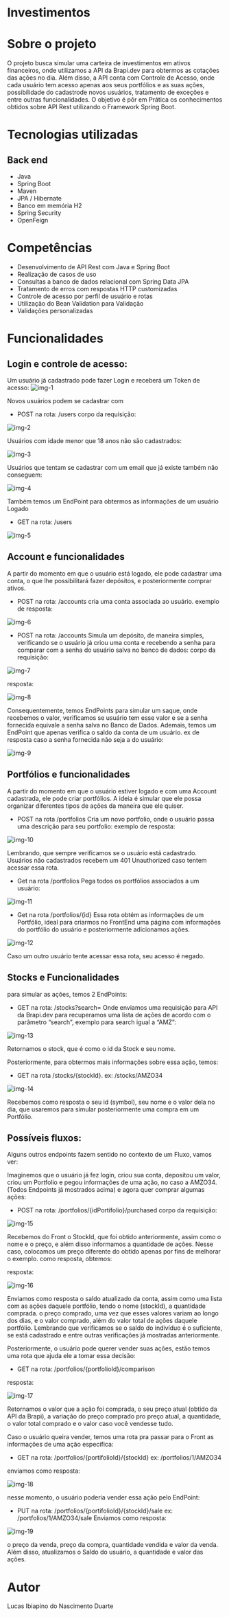 # Investimentos
# Sobre o projeto
 O projeto busca simular uma carteira de investimentos em ativos financeiros, onde utilizamos a API da Brapi.dev para obtermos as cotações das ações no dia. Além disso, a API conta com 
 Controle de Acesso, onde cada usuário tem acesso apenas aos seus portfólios e as suas ações, possibilidade do cadastrode novos usuários, tratamento de exceções e entre outras funcionalidades.
 O objetivo é pôr em Prática os conhecimentos obtidos sobre API Rest utilizando o Framework Spring Boot.
 
 # Tecnologias utilizadas
## Back end
- Java
- Spring Boot
- Maven
- JPA / Hibernate
- Banco em memória H2
- Spring Security
- OpenFeign

# Competências
- Desenvolvimento de API Rest com Java e Spring Boot
- Realização de casos de uso
- Consultas a banco de dados relacional com Spring Data JPA
- Tratamento de erros com respostas HTTP customizadas
- Controle de acesso por perfil de usuário e rotas
- Utilização do Bean Validation para Validação
- Validações personalizadas

# Funcionalidades

## Login e controle de acesso:
Um usuário já cadastrado pode fazer Login e receberá um Token de acesso:
![img-1](https://github.com/LucasIbiapino7/imgs-investimentos/blob/main/1.png)

Novos usuários podem se cadastrar com 
  - POST na rota: /users
corpo da requisição:

![img-2](https://github.com/LucasIbiapino7/imgs-investimentos/blob/main/2.png)

Usuários com idade menor que 18 anos não são cadastrados: 

![img-3](https://github.com/LucasIbiapino7/imgs-investimentos/blob/main/3.png)

Usuários que tentam se cadastrar com um email que já existe também não conseguem:

![img-4](https://github.com/LucasIbiapino7/imgs-investimentos/blob/main/4.png)

Também temos um EndPoint para obtermos as informações de um usuário Logado
  - GET na rota: /users

![img-5](https://github.com/LucasIbiapino7/imgs-investimentos/blob/main/5.png)

## Account e funcionalidades
A partir do momento em que o usuário está logado, ele pode cadastrar uma conta, o que lhe possibilitará fazer depósitos, e posteriormente comprar ativos.
  - POST na rota: /accounts
cria uma conta associada ao usuário.
exemplo de resposta:

![img-6](https://github.com/LucasIbiapino7/imgs-investimentos/blob/main/6.png)

  - POST na rota: /accounts
Simula um depósito, de maneira simples, verificando se o usuário já criou uma conta e recebendo a senha para comparar com a senha do usuário salva no banco de dados:
corpo da requisição:

![img-7](https://github.com/LucasIbiapino7/imgs-investimentos/blob/main/7.png)

resposta:

![img-8](https://github.com/LucasIbiapino7/imgs-investimentos/blob/main/8.png)

Consequentemente, temos EndPoints para simular um saque, onde recebemos o valor, verificamos se usuário tem esse valor e se a senha fornecida equivale a senha salva no Banco de Dados. 
Ademais, temos um EndPoint que apenas verifica o saldo da conta de um usuário.
ex de resposta caso a senha fornecida não seja a do usuário:

![img-9](https://github.com/LucasIbiapino7/imgs-investimentos/blob/main/9.png)

## Portfólios e funcionalidades
 A partir do momento em que o usuário estiver logado e com uma Account cadastrada, ele pode criar portfólios. A ideia é simular que ele possa organizar diferentes tipos de ações 
 da maneira que ele quiser.
  - POST na rota /portfolios
Cria um novo portfolio, onde o usuário passa uma descrição para seu portfolio:
exemplo de resposta:

![img-10](https://github.com/LucasIbiapino7/imgs-investimentos/blob/main/10.png)

Lembrando, que sempre verificamos se o usuário está cadastrado. Usuários não cadastrados recebem um 401 Unauthorized caso tentem acessar essa rota.

  - Get na rota /portfolios
Pega todos os portfólios associados a um usuário:

![img-11](https://github.com/LucasIbiapino7/imgs-investimentos/blob/main/11.png)

  - Get na rota /portfolios/{id}
Essa rota obtém as informações de um Portfólio, ideal para criarmos no FrontEnd uma página com informações do portfólio do usuário e posteriormente adicionamos ações.

![img-12](https://github.com/LucasIbiapino7/imgs-investimentos/blob/main/12.png)

Caso um outro usuário tente acessar essa rota, seu acesso é negado.

## Stocks e Funcionalidades
para simular as ações, temos 2 EndPoints:
  - GET na rota: /stocks?search=
Onde enviamos uma requisição para API da Brapi.dev para recuperamos uma lista de ações de acordo com o parâmetro “search”, exemplo para search igual a “AMZ”:

![img-13](https://github.com/LucasIbiapino7/imgs-investimentos/blob/main/13.png)

Retornamos o stock, que é como o id da Stock e seu nome.

Posteriormente, para obtermos mais informações sobre essa ação, temos: 
  - GET na rota /stocks/{stockId}. ex: /stocks/AMZO34

![img-14](https://github.com/LucasIbiapino7/imgs-investimentos/blob/main/14.png)

Recebemos como resposta o seu id (symbol), seu nome e o valor dela no dia, que usaremos para simular posteriormente uma compra em um Portfólio.

## Possíveis fluxos:
Alguns outros endpoints fazem sentido no contexto de um Fluxo, vamos ver:

Imaginemos que o usuário já fez login, criou sua conta, depositou um valor, criou um Portfolio e pegou informações de uma ação, no caso a AMZO34. (Todos Endpoints já mostrados acima) e agora 
quer comprar algumas ações: 
  - POST na rota: /portfolios/{idPortifolio}/purchased
corpo da requisição:

![img-15](https://github.com/LucasIbiapino7/imgs-investimentos/blob/main/15.png)

Recebemos do Front o StockId, que foi obtido anteriormente, assim como o nome e o preço, e além disso informamos a quantidade de ações.
Nesse caso, colocamos um preço diferente do obtido apenas por fins de melhorar o exemplo. como resposta, obtemos:

resposta:

![img-16](https://github.com/LucasIbiapino7/imgs-investimentos/blob/main/16.png)

Enviamos como resposta o saldo atualizado da conta, assim como uma lista com as ações daquele portfólio, tendo o nome (stockId), a quantidade comprada. o preço comprado, 
uma vez que esses valores variam ao longo dos dias, e o valor comprado, além do valor total de ações daquele portfólio. Lembrando que verificamos se o saldo do indivíduo é o 
suficiente, se está cadastrado e entre outras verificações já mostradas anteriormente.

Posteriormente, o usuário pode querer vender suas ações, estão temos uma rota que ajuda ele a tomar essa decisão:
  - GET na rota: /portfolios/{portfolioId}/comparison

resposta:

![img-17](https://github.com/LucasIbiapino7/imgs-investimentos/blob/main/17.png)

Retornamos o valor que a ação foi comprada, o seu preço atual (obtido da API da Brapi), a variação do preço comprado pro preço atual, 
a quantidade, o valor total comprado e o valor caso você vendesse tudo.

Caso o usuário queira vender, temos uma rota pra passar para o Front as informações de uma ação específica: 

  - GET na rota: /portfolios/{portifolioId}/{stockId} ex: /portfolios/1/AMZO34

enviamos como resposta:

![img-18](https://github.com/LucasIbiapino7/imgs-investimentos/blob/main/18.png)

nesse momento, o usuário poderia vender essa ação pelo EndPoint: 

  - PUT na rota: /portfolios/{portifolioId}/{stockId}/sale ex: /portfolios/1/AMZO34/sale
Enviamos como resposta: 

![img-19](https://github.com/LucasIbiapino7/imgs-investimentos/blob/main/19.png)

o preço da venda, preço da compra, quantidade vendida e valor da venda. Além disso, atualizamos o Saldo do usuário, a quantidade e valor das ações. 

# Autor

Lucas Ibiapino do Nascimento Duarte
